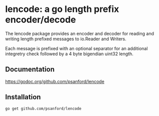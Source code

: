 lencode: a go length prefix encoder/decode
==========================================

The lencode package provides an encoder and decoder for reading and writing length prefixed messages to io.Reader and Writers.

Each message is prefixed with an optional separator for an additional integretry check followed by a 4 byte bigendian uint32 length.


## Documentation

https://godoc.org/github.com/psanford/lencode


## Installation

```
go get github.com/psanford/lencode
```

